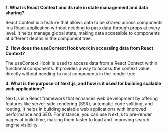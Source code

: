 
**1. What is React Context and its role in state management and data sharing?**

React Context is a feature that allows data to be shared across components in a React application without needing to pass data through props at every level. It helps manage global state, making data accessible to components at different depths in the component tree.

**2. How does the useContext Hook work in accessing data from React Context?**

The useContext Hook is used to access data from a React Context within functional components. It provides a way to access the context value directly without needing to nest components in the render tree.

**3. What is the purpose of Next.js, and how is it used for building scalable web applications?**

Next.js is a React framework that enhances web development by offering features like server-side rendering (SSR), automatic code splitting, and routing. It helps in building scalable web applications with improved performance and SEO. For instance, you can use Next.js to pre-render pages at build time, making them faster to load and improving search engine visibility.